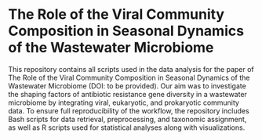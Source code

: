 # The Role of the Viral Community Composition in Seasonal Dynamics of the Wastewater Microbiome
This repository contains all scripts used in the data analysis for the paper of The Role of the Viral Community Composition in Seasonal Dynamics of the Wastewater Microbiome (DOI: to be provided). Our aim was to investigate the shaping factors of antibiotic resistance gene diversity in a wastewater microbiome by integrating viral, eukaryotic, and prokaryotic community data.
To ensure full reproducibility of the workflow, the repository includes Bash scripts for data retrieval, preprocessing, and taxonomic assignment, as well as R scripts used for statistical analyses along with visualizations.
